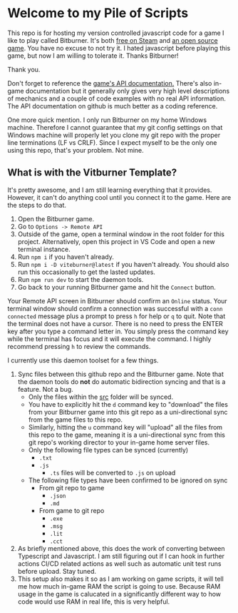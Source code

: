 # Welcome to my Pile of Scripts

This repo is for hosting my version controlled javascript code for a game I like to play called Bitburner. It's both [free on Steam](https://store.steampowered.com/app/1812820/Bitburner/) and [an open source game](https://github.com/bitburner-official/bitburner-src). You have no excuse to not try it. I hated javascript before playing this game, but now I am willing to tolerate it. Thanks Bitburner!

Thank you.

Don't forget to reference the [game's API documentation.](https://github.com/bitburner-official/bitburner-src/blob/stable/markdown/bitburner.md) There's also in-game documentation but it generally only gives very high level descriptions of mechanics and a couple of code examples with no real API information. The API documentation on github is much better as a coding reference.

One more quick mention. I only run Bitburner on my home Windows machine. Therefore I cannot guarantee that my git config settings on that Windows machine will properly let you clone my git repo with the proper line terminations (LF vs CRLF). Since I expect myself to be the only one using this repo, that's your problem. Not mine.

## What is with the Vitburner Template?

It's pretty awesome, and I am still learning everything that it provides. However, it can't do anything cool until you connect it to the game. Here are the steps to do that.

1. Open the Bitburner game.
1. Go to `Options -> Remote API`
1. Outside of the game, open a terminal window in the root folder for this project. Alternatively, open this project in VS Code and open a new terminal instance.
1. Run `npm i` if you haven't already.
1. Run `npm i -D viteburner@latest` if you haven't already. You should also run this occasionally to get the lasted updates.
1. Run `npm run dev` to start the daemon tools.
1. Go back to your running Bitburner game and hit the `Connect` button.

Your Remote API screen in Bitburner should confirm an `Online` status. Your terminal window should confirm a connection was successful with a `conn connected` message plus a prompt to press `h` for help or `q` to quit. Note that the terminal does not have a cursor. There is no need to press the ENTER key after you type a command letter in. You simply press the command key while the terminal has focus and it will execute the command. I highly recommend pressing `h` to review the commands.

I currently use this daemon toolset for a few things.

1. Sync files between this github repo and the Bitburner game. Note that the daemon tools do **not** do automatic bidirection syncing and that is a feature. Not a bug.
   - Only the files within the [src](../src) folder will be synced.
   - You have to explicitly hit the `d` command key to "download" the files from your Bitburner game into this git repo as a uni-directional sync from the game files to this repo.
   - Similarly, hitting the `u` command key will "upload" all the files from this repo to the game, meaning it is a uni-directional sync from this git repo's working director to your in-game home server files.
   - Only the following file types can be synced (currently)
     - `.txt`
     - `.js`
       - `.ts` files will be converted to `.js` on upload
   - The following file types have been confirmed to be ignored on sync
     - From git repo to game
       - `.json`
       - `.md`
     - From game to git repo
       - `.exe`
       - `.msg`
       - `.lit`
       - `.cct`
1. As briefly mentioned above, this does the work of converting between Typescript and Javascript. I am still figuring out if I can hook in further actions CI/CD related actions as well such as automatic unit test runs before upload. Stay tuned.
1. This setup also makes it so as I am working on game scripts, it will tell me how much in-game RAM the script is going to use. Because RAM usage in the game is calucated in a significantly different way to how code would use RAM in real life, this is very helpful.
